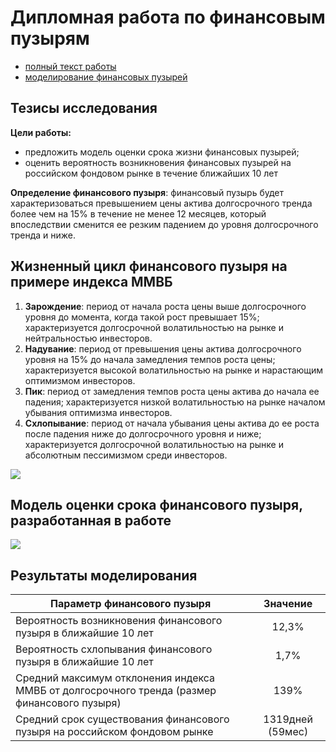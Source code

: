 # Дипломная работа по финансовым пузырям

- [полный текст работы](https://github.com/mileevamaria/financial-bubble/blob/master/diploma.pdf)
- [моделирование финансовых пузырей](https://github.com/mileevamaria/financial-bubble/blob/master/model.ipynb)

## Тезисы исследования

**Цели работы:**
- предложить модель оценки срока жизни финансовых пузырей; 
- оценить вероятность возникновения финансовых пузырей на российском фондовом рынке в течение ближайших 10 лет

**Определение финансового пузыря**: финансовый пузырь будет характеризоваться превышением цены актива долгосрочного тренда более чем на 15% в течение не менее 12 месяцев, который впоследствии сменится ее резким падением до уровня долгосрочного тренда и ниже.

## Жизненный цикл финансового пузыря на примере индекса ММВБ
1.	**Зарождение**: период от начала роста цены выше долгосрочного уровня до момента, когда такой рост превышает 15%; характеризуется долгосрочной волатильностью на рынке и нейтральностью инвесторов.
2.	**Надувание**: период от превышения цены актива долгосрочного уровня на 15% до начала замедления темпов роста цены; характеризуется высокой волатильностью на рынке и нарастающим оптимизмом инвесторов.
3.	**Пик**: период от замедления темпов роста цены актива до начала ее падения; характеризуется низкой волатильностью на рынке началом убывания оптимизма инвесторов.
4.	**Схлопывание**: период от начала убывания цены актива до ее роста после падения ниже до долгосрочного уровня и ниже; характеризуется долгосрочной волатильностью на рынке и абсолютным пессимизмом среди инвесторов.

![](https://github.com/mileevamaria/financial-bubble/blob/master/img/stages.png)


## Модель оценки срока финансового пузыря, разработанная в работе

![](https://github.com/mileevamaria/financial-bubble/blob/master/img/model.png)


## Результаты моделирования

| Параметр финансового пузыря                                         |   Значение  |
| --------------------------------------------------------------------|    :----:   |
| Вероятность возникновения финансового пузыря в ближайшие 10 лет     | 12,3%       |
| Вероятность схлопывания финансового пузыря в ближайшие 10 лет       | 1,7%        |
| Средний максимум отклонения индекса ММВБ от долгосрочного тренда (размер финансового пузыря)       | 139%        |
| Средний срок существования финансового пузыря на российском фондовом рынке      | 1319дней         (59мес)        |

